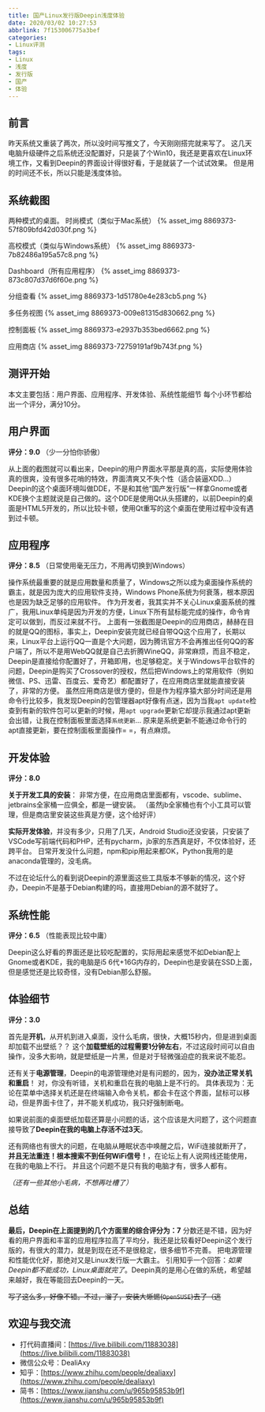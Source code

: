 ```yaml
---
title: 国产Linux发行版Deepin浅度体验
date: 2020/03/02 10:27:53
abbrlink: 7f153006775a3bef
categories:
- Linux评测
tags:
- Linux
- 浅度
- 发行版
- 国产
- 体验
---
```

## 前言
昨天系统又重装了两次，所以没时间写推文了，今天刚刚搭完就来写了。
这几天电脑升级硬件之后系统还没配置好，只是装了个Win10，我还是更喜欢在Linux环境工作，又看到Deepin的界面设计得很好看，于是就装了一个试试效果。
但是用的时间还不长，所以只能是浅度体验。

## 系统截图
两种模式的桌面。
时尚模式（类似于Mac系统）
{% asset_img 8869373-57f809bfd42d030f.png %}

高校模式（类似与Windows系统）
{% asset_img 8869373-7b82486a195a57c8.png %}

Dashboard（所有应用程序）
{% asset_img 8869373-873c807d37d6f60e.png %}

分组查看
{% asset_img 8869373-1d51780e4e283cb5.png %}

多任务视图
{% asset_img 8869373-009e81315d830662.png %}

控制面板
{% asset_img 8869373-e2937b353bed6662.png %}

应用商店
{% asset_img 8869373-72759191af9b743f.png %}

## 测评开始
本文主要包括：用户界面、应用程序、开发体验、系统性能细节
每个小环节都给出一个评分，满分10分。

## 用户界面
**评分：9.0** （少一分怕你骄傲）

从上面的截图就可以看出来，Deepin的用户界面水平那是真的高，实际使用体验真的很爽，没有很多花哨的特效，界面清爽又不失个性（适合装逼XDD...）
Deepin的这个桌面环境叫做DDE，不是和其他“国产发行版”一样拿Gnome或者KDE换个主题就说是自己做的。这个DDE是使用Qt从头搭建的，以前Deepin的桌面是HTML5开发的，所以比较卡顿，使用Qt重写的这个桌面在使用过程中没有遇到过卡顿。

## 应用程序
**评分：8.5** （日常使用毫无压力，不用再切换到Windows）

操作系统最重要的就是应用数量和质量了，Windows之所以成为桌面操作系统的霸主，就是因为庞大的应用软件支持，Windows Phone系统为何衰落，根本原因也是因为缺乏足够的应用软件。
作为开发者，我其实并不关心Linux桌面系统的推广，我用Linux单纯是因为开发的方便，Linux下所有鼠标能完成的操作，命令肯定可以做到，而反过来就不行。
上面有一张截图是Deepin的应用商店，赫赫在目的就是QQ的图标，事实上，Deepin安装完就已经自带QQ这个应用了，长期以来，Linux平台上运行QQ一直是个大问题，因为腾讯官方不会再推出任何QQ的客户端了，所以不是用WebQQ就是自己去折腾WineQQ，非常麻烦，而且不稳定，Deepin是直接给你配置好了，开箱即用，也足够稳定。关于Windows平台软件的问题，Deepin是购买了Crossover的授权，然后把Windows上的常用软件（例如微信、PS、迅雷、百度云、爱奇艺）都配置好了，在应用商店里就能直接安装了，非常的方便。
虽然应用商店是很方便的，但是作为程序猿大部分时间还是用命令行比较多，我发现Deepin的包管理器apt好像有点迷，因为当我`apt update`检查到有新的软件包可以更新的时候，用`apt upgrade`更新它却提示我通过apt更新会出错，让我在控制面板里面选择`系统更新`...
原来是系统更新不能通过命令行的apt直接更新，要在控制面板里面操作= =，有点麻烦。

## 开发体验
**评分：8.0**

**关于开发工具的安装**：
非常方便，在应用商店里面都有，vscode、sublime、jetbrains全家桶一应俱全，都是一键安装。
（虽然jb全家桶也有个小工具可以管理，但是商店里安装这些真是方便，这个给好评）

**实际开发体验**，并没有多少，只用了几天，Android Studio还没安装，只安装了VSCode写前端代码和PHP，还有pycharm，jb家的东西真是好，不仅体验好，还跨平台。
日常开发没什么问题，npm和pip用起来都OK，Python我用的是anaconda管理的，没毛病。

不过在论坛什么的看到说Deepin的源里面这些工具版本不够新的情况，这个好办，Deepin不是基于Debian构建的吗，直接用Debian的源不就好了。

## 系统性能
**评分：6.5** （性能表现比较中庸）

Deepin这么好看的界面还是比较吃配置的，实际用起来感觉不如Debian配上Gnome或者KDE，我的电脑是i5 6代+16G内存的，Deepin也是安装在SSD上面，但是感觉还是比较奇怪，没有Debian那么舒服。

## 体验细节
**评分：3.0**

首先是**开机**，从开机到进入桌面，没什么毛病，很快，大概15秒内，但是进到桌面却加载不出壁纸？？
这个**加载壁纸的过程需要1分钟左右**，不过这段时间可以自由操作，没多大影响，就是壁纸是一片黑，但是对于轻微强迫症的我来说不能忍。

还有关于**电源管理**，Deepin的电源管理绝对是有问题的，因为，**没办法正常关机和重启**！
对，你没有听错，关机和重启在我的电脑上是不行的。
具体表现为：无论在菜单中选择关机还是在终端输入命令关机，都会卡在这个界面，鼠标可以移动，但是界面卡住了，并不能关机成功，我只好强制断电。

如果说前面的桌面壁纸加载还算是小问题的话，这个应该是大问题了，这个问题直接导致了**Deepin在我的电脑上存活不过3天**。

还有网络也有很大的问题，在电脑从睡眠状态中唤醒之后，WiFi连接就断开了，**并且无法重连！根本搜索不到任何WiFi信号！**，在论坛上有人说网线还能使用，在我的电脑上不行。
并且这个问题不是只有我的电脑才有，很多人都有。

*（还有一些其他小毛病，不想再吐槽了）*

## 总结
**最后，Deepin在上面提到的几个方面里的综合评分为：7**
分数还是不错，因为好看的用户界面和丰富的应用程序拉高了平均分，我还是比较看好Deepin这个发行版的，有很大的潜力，就是到现在还不是很稳定，很多细节不完善。
把电源管理和性能优化好，那绝对又是Linux发行版一大霸主。
引用知乎一个回答：*如果Deepin都不能成功，Linux桌面就完了*。Deepin真的是用心在做的系统，希望越来越好，我在等能回去Deepin的一天。

~~写了这么多，好像不错。不过，溜了，安装大蜥蜴(`OpenSUSE`)去了（逃~~


## 欢迎与我交流
- 打代码直播间：[https://live.bilibili.com/11883038](https://live.bilibili.com/11883038)
- 微信公众号：DealiAxy
- 知乎：[https://www.zhihu.com/people/dealiaxy](https://www.zhihu.com/people/dealiaxy)
- 简书：[https://www.jianshu.com/u/965b95853b9f](https://www.jianshu.com/u/965b95853b9f)
